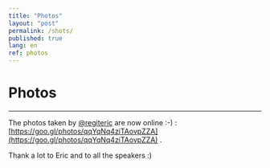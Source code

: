 ```yaml
---
title: "Photos"
layout: "post"
permalink: /shots/
published: true
lang: en
ref: photos
---
```

# Photos

---

The photos taken by [@regiteric](https://twitter.com/regiteric) are now online :-) : [https://goo.gl/photos/qqYqNq4ziTAovpZZA](https://goo.gl/photos/qqYqNq4ziTAovpZZA) .  

Thank a lot to Eric and to all the speakers :)

